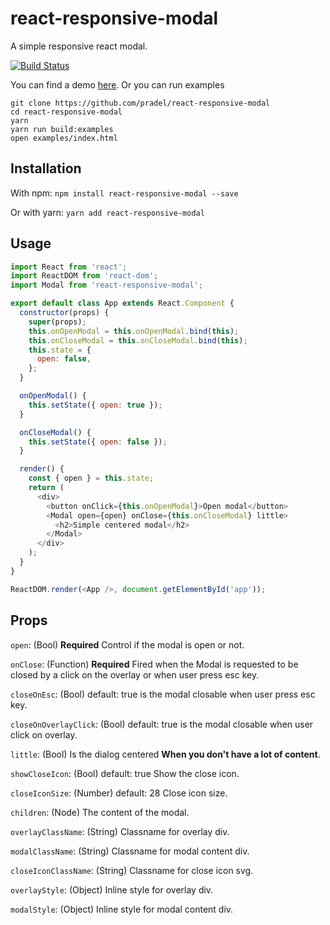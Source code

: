 # react-responsive-modal
A simple responsive react modal.

[![Build Status](https://travis-ci.org/pradel/react-responsive-modal.svg?branch=master)](https://travis-ci.org/pradel/react-responsive-modal)

You can find a demo [here](http://pradel.github.io/react-responsive-modal/).
Or you can run examples
```
git clone https://github.com/pradel/react-responsive-modal
cd react-responsive-modal
yarn
yarn run build:examples
open examples/index.html
```

## Installation

With npm: `npm install react-responsive-modal --save`

Or with yarn: `yarn add react-responsive-modal`

## Usage

```javascript
import React from 'react';
import ReactDOM from 'react-dom';
import Modal from 'react-responsive-modal';

export default class App extends React.Component {
  constructor(props) {
    super(props);
    this.onOpenModal = this.onOpenModal.bind(this);
    this.onCloseModal = this.onCloseModal.bind(this);
    this.state = {
      open: false,
    };
  }

  onOpenModal() {
    this.setState({ open: true });
  }

  onCloseModal() {
    this.setState({ open: false });
  }

  render() {
    const { open } = this.state;
    return (
      <div>
        <button onClick={this.onOpenModal}>Open modal</button>
        <Modal open={open} onClose={this.onCloseModal} little>
          <h2>Simple centered modal</h2>
        </Modal>
      </div>
    );
  }
}

ReactDOM.render(<App />, document.getElementById('app'));
```

## Props

`open`: (Bool) __Required__ Control if the modal is open or not.

`onClose`: (Function) __Required__ Fired when the Modal is requested to be closed by a click on the overlay or when user press esc key.

`closeOnEsc`: (Bool) default: true is the modal closable when user press esc key.

`closeOnOverlayClick`: (Bool) default: true is the modal closable when user click on overlay.

`little`: (Bool) Is the dialog centered __When you don't have a lot of content__.

`showCloseIcon`: (Bool) default: true Show the close icon.

`closeIconSize`: (Number) default: 28 Close icon size.

`children`: (Node) The content of the modal.

`overlayClassName`: (String) Classname for overlay div.

`modalClassName`: (String) Classname for modal content div.

`closeIconClassName`: (String) Classname for close icon svg.

`overlayStyle`: (Object) Inline style for overlay div.

`modalStyle`: (Object) Inline style for modal content div.
